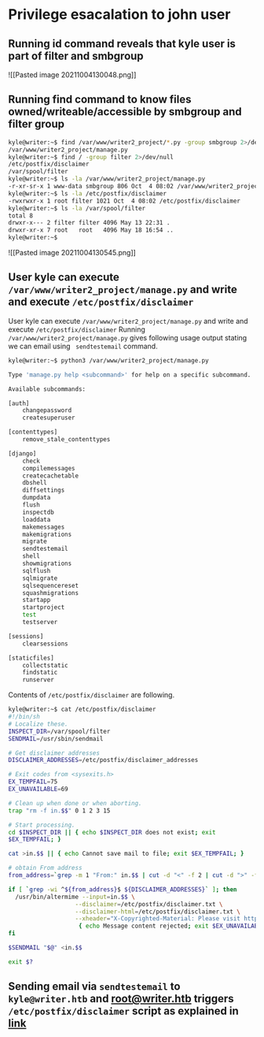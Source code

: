 #  Privilege esacalation to john user
## Running id command reveals that kyle user is part of filter and smbgroup 
![[Pasted image 20211004130048.png]]
## Running find command to know files owned/writeable/accessible by smbgroup and filter group
```bash
kyle@writer:~$ find /var/www/writer2_project/*.py -group smbgroup 2>/dev/null
/var/www/writer2_project/manage.py
kyle@writer:~$ find / -group filter 2>/dev/null
/etc/postfix/disclaimer
/var/spool/filter
kyle@writer:~$ ls -la /var/www/writer2_project/manage.py
-r-xr-sr-x 1 www-data smbgroup 806 Oct  4 08:02 /var/www/writer2_project/manage.py
kyle@writer:~$ ls -la /etc/postfix/disclaimer
-rwxrwxr-x 1 root filter 1021 Oct  4 08:02 /etc/postfix/disclaimer
kyle@writer:~$ ls -la /var/spool/filter
total 8
drwxr-x--- 2 filter filter 4096 May 13 22:31 .
drwxr-xr-x 7 root   root   4096 May 18 16:54 ..
kyle@writer:~$
````
![[Pasted image 20211004130545.png]]
## User kyle can execute `/var/www/writer2_project/manage.py` and write and execute `/etc/postfix/disclaimer`
User kyle can execute `/var/www/writer2_project/manage.py` and write and execute `/etc/postfix/disclaimer`
Running `/var/www/writer2_project/manage.py` gives following usage output stating we can email using ` sendtestemail` command.
```bash
kyle@writer:~$ python3 /var/www/writer2_project/manage.py

Type 'manage.py help <subcommand>' for help on a specific subcommand.

Available subcommands:

[auth]
    changepassword
    createsuperuser

[contenttypes]
    remove_stale_contenttypes

[django]
    check
    compilemessages
    createcachetable
    dbshell
    diffsettings
    dumpdata
    flush
    inspectdb
    loaddata
    makemessages
    makemigrations
    migrate
    sendtestemail
    shell
    showmigrations
    sqlflush
    sqlmigrate
    sqlsequencereset
    squashmigrations
    startapp
    startproject
    test
    testserver

[sessions]
    clearsessions

[staticfiles]
    collectstatic
    findstatic
    runserver
```
Contents of `/etc/postfix/disclaimer` are following.
```bash
kyle@writer:~$ cat /etc/postfix/disclaimer
#!/bin/sh
# Localize these.
INSPECT_DIR=/var/spool/filter
SENDMAIL=/usr/sbin/sendmail

# Get disclaimer addresses
DISCLAIMER_ADDRESSES=/etc/postfix/disclaimer_addresses

# Exit codes from <sysexits.h>
EX_TEMPFAIL=75
EX_UNAVAILABLE=69

# Clean up when done or when aborting.
trap "rm -f in.$$" 0 1 2 3 15

# Start processing.
cd $INSPECT_DIR || { echo $INSPECT_DIR does not exist; exit
$EX_TEMPFAIL; }

cat >in.$$ || { echo Cannot save mail to file; exit $EX_TEMPFAIL; }

# obtain From address
from_address=`grep -m 1 "From:" in.$$ | cut -d "<" -f 2 | cut -d ">" -f 1`

if [ `grep -wi ^${from_address}$ ${DISCLAIMER_ADDRESSES}` ]; then
  /usr/bin/altermime --input=in.$$ \
                   --disclaimer=/etc/postfix/disclaimer.txt \
                   --disclaimer-html=/etc/postfix/disclaimer.txt \
                   --xheader="X-Copyrighted-Material: Please visit http://www.company.com/privacy.htm" || \
                    { echo Message content rejected; exit $EX_UNAVAILABLE; }
fi

$SENDMAIL "$@" <in.$$

exit $?
```
## Sending email via `sendtestemail` to `kyle@writer.htb` and root@writer.htb triggers `/etc/postfix/disclaimer` script as explained in [link]() 

